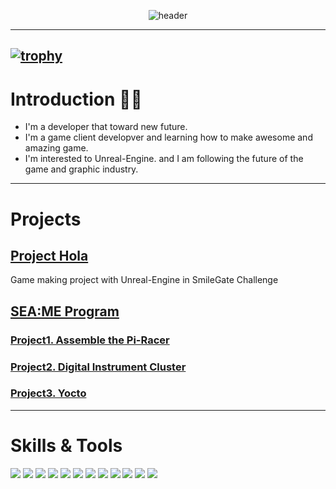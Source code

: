 
<div align="center">

  ![header](https://capsule-render.vercel.app/api?type=waving&color=timeGradient&height=270&section=header&text=Joochan&fontSize=80&animation=fadeIn&fontAlignY=40&desc=Developer%20Moving%20Toward%20New%20Future&descSize=25)  
</div>

---------------------------------------------------------
[![trophy](https://github-profile-trophy.vercel.app/?username=skamo3&row=1)](https://github.com/ryo-ma/github-profile-trophy)
---------------------------------------------------------
# Introduction 👋👋
- I'm a developer that toward new future.
- I'm a game client developver and learning how to make awesome and amazing game.
- I'm interested to Unreal-Engine. and I am following the future of the game and graphic industry.

---------------------------------------------------------
# Projects

## [Project Hola](https://github.com/Good-Hola/Hola)
Game making project with Unreal-Engine in SmileGate Challenge

## [SEA:ME Program](https://github.com/SEA-ME/SEA-ME-Students/blob/PilotFeb2023/Joochan/joochan.md)
### [Project1. Assemble the Pi-Racer](https://github.com/skamo3/SEA-ME-Project-1)
### [Project2. Digital Instrument Cluster](https://github.com/skamo3/SEA-ME-Project-2)
### [Project3. Yocto](https://github.com/skamo3/SEA-ME-Project-3)



------------------------------
# Skills & Tools
<div>
  <p>
  <a href="https://42seoul.kr/seoul42/main/view" target="_blank"><img src="https://img.shields.io/badge/42Seoul-000000?style=flat-square&logo=42&logoColor=white"/></a>
  <a href="https://skamo.tistory.com/" target="_blank"><img src="https://img.shields.io/badge/BLOG-282828?style=flat-square&logo=Storyblok&logoColor=white"/></a>
  <a href="https://en.wikipedia.org/wiki/C_(programming_language)" target="_blank"><img src="https://img.shields.io/badge/C-A8B9CC?style=flat-square&logo=C&logoColor=white"/></a>
  <a href="https://cplusplus.com/" target="_blank"><img src="https://img.shields.io/badge/C++-00599C?style=flat-square&logo=Cplusplus&logoColor=white"/></a>
  <a href="https://www.python.org/" target="_blank"><img src="https://img.shields.io/badge/Python-3776AB?style=flat-square&logo=Python&logoColor=white"/></a>
  <a href="https://www.typescriptlang.org/" target="_blank"><img src="https://img.shields.io/badge/TypeScript-3178C6?style=flat-square&logo=TypeScript&logoColor=white"/></a>
  <a href="https://visualstudio.microsoft.com/" target="_blank"><img src="https://img.shields.io/badge/VisualStudio-5C2D91?style=flat-square&logo=VisualStudio&logoColor=white"/></a>
  <a href="https://www.unrealengine.com/" target="_blank"><img src="https://img.shields.io/badge/UnrealEngine-0E1128?style=flat-square&logo=UnrealEngine&logoColor=white"/></a>
  <a href="https://www.raspberrypi.com/" target="_blank"><img src="https://img.shields.io/badge/Raspberry Pi-A22846?style=flat-square&logo=Raspberry Pi&logoColor=white"/></a>
  <a href="https://www.qt.io/" target="_blank"><img src="https://img.shields.io/badge/Qt-41CD520?style=flat-square&logo=Qt&logoColor=white"/></a>
  <a href="https://www.github.com/" target="_blank"><img src="https://img.shields.io/badge/Github-181717?style=flat-square&logo=Github&logoColor=white"/></a>
  <a href="https://git-scm.com/" target="_blank"><img src="https://img.shields.io/badge/Git-F05032?style=flat-square&logo=Git&logoColor=white"/></a>
  </p>
</div>
